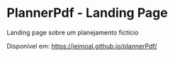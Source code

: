 # PlannerPdf - Landing Page
Landing page sobre um planejamento fictício

Disponível em: https://jeimoal.github.io/plannerPdf/

